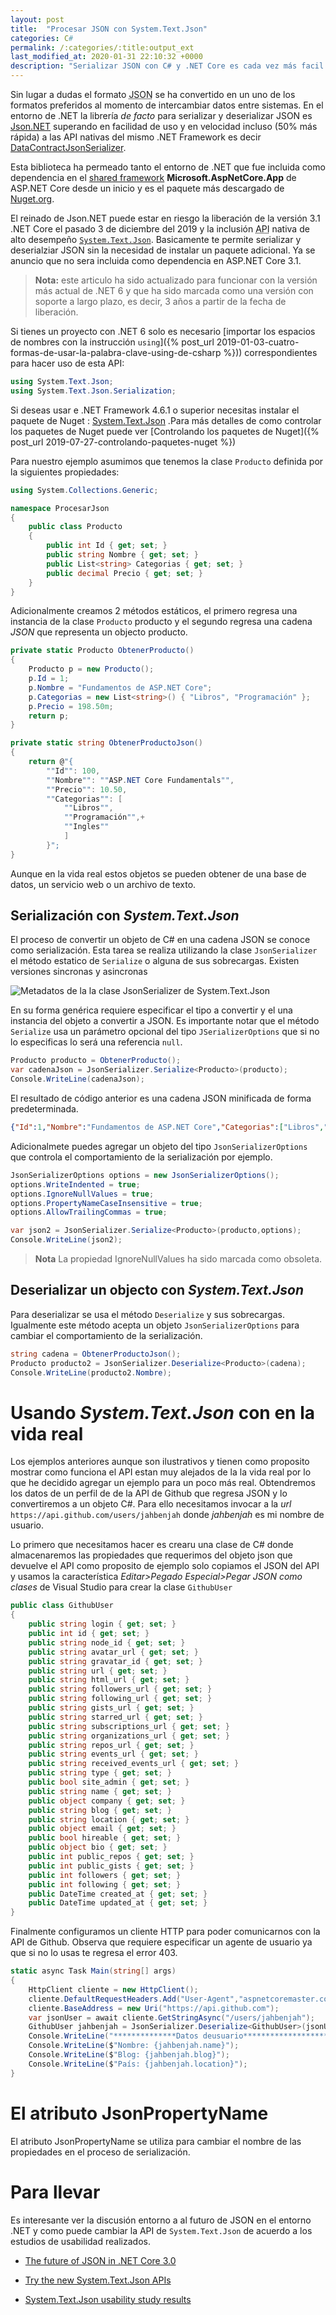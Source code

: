 ```yaml
---
layout: post
title:  "Procesar JSON con System.Text.Json"
categories: C#
permalink: /:categories/:title:output_ext
last_modified_at: 2020-01-31 22:10:32 +0000
description: "Serializar JSON con C# y .NET Core es cada vez más facil gracias a la nueva API: System.Text.Json"
---
```


Sin lugar a dudas el formato <abbr lang="en" title="Javascript Object Notation">JSON</abbr> se ha convertido en un uno de los formatos preferidos al momento de intercambiar datos entre sistemas. En el entorno de .NET la librería _de facto_ para serializar y deserializar JSON es [Json.NET](https://www.newtonsoft.com/json) superando en facilidad de uso y en velocidad incluso (50% más rápida) a las API nativas del mismo .NET Framework es decir [DataContractJsonSerializer](https://docs.microsoft.com/dotnet/api/system.runtime.serialization.json.datacontractjsonserializer?view=netframework-4.8).

Esta biblioteca ha permeado tanto el entorno de .NET que fue incluida como dependencia en el <span lang="en">[shared framework](https://natemcmaster.com/blog/2018/08/29/netcore-primitives-2/)</span> **Microsoft.AspNetCore.App** de ASP.NET Core desde un inicio y es el paquete más descargado de [Nuget.org](https://www.nuget.org/stats).

El reinado de Json.NET puede estar en riesgo la liberación de la versión 3.1 .NET Core el pasado 3 de diciembre del 2019 y la inclusión <abbr lang="en" title="Application Programming Interface">API</abbr> nativa de alto desempeño [`System.Text.Json`](https://www.nuget.org/packages/System.Text.Json). Basicamente te permite serializar y deserialziar JSON sin la necesidad de instalar un paquete adicional. Ya se anuncio que no sera incluida como dependencia en ASP.NET Core 3.1.

> **Nota:** este articulo ha sido actualizado para funcionar con la versión más actual de .NET 6 y que ha sido marcada como una versión con soporte a largo plazo, es decir, 3 años a partir de la fecha de liberación.

Si tienes un proyecto con .NET 6 solo es necesario [importar los espacios de nombres con la instrucción `using`]({% post_url 2019-01-03-cuatro-formas-de-usar-la-palabra-clave-using-de-csharp %})) correspondientes para hacer uso de esta API:

```csharp
using System.Text.Json;
using System.Text.Json.Serialization;
```

Si deseas usar e .NET Framework 4.6.1 o superior necesitas instalar el paquete de Nuget : [System.Text.Json](https://www.nuget.org/packages/System.Text.Json) .Para más detalles de como controlar los paquetes de Nuget puede ver [Controlando los paquetes de Nuget]({% post_url 2019-07-27-controlando-paquetes-nuget %})

Para nuestro ejemplo asumimos que tenemos la clase `Producto` definida por la siguientes propiedades:

```csharp
using System.Collections.Generic;

namespace ProcesarJson
{
    public class Producto
    {
        public int Id { get; set; }
        public string Nombre { get; set; }
        public List<string> Categorias { get; set; }
        public decimal Precio { get; set; }
    }
}
```

Adicionalmente creamos 2 métodos estáticos, el primero regresa una instancia de la clase `Producto` producto y el segundo regresa una cadena *JSON* que representa un objecto producto.

```csharp
private static Producto ObtenerProducto()
{
    Producto p = new Producto();
    p.Id = 1;
    p.Nombre = "Fundamentos de ASP.NET Core";
    p.Categorias = new List<string>() { "Libros", "Programación" };
    p.Precio = 198.50m;
    return p;
}

private static string ObtenerProductoJson()
{
    return @"{
        ""Id"": 100,
        ""Nombre"": ""ASP.NET Core Fundamentals"",
        ""Precio"": 10.50,
        ""Categorias"": [
            ""Libros"",
            ""Programación"",+
            ""Ingles""
            ]
        }";
}
```

Aunque en la vida real estos objetos se pueden obtener de una base de datos, un servicio web o un archivo de texto.

## Serialización con *System.Text.Json*

El proceso de convertir un objeto de C# en una cadena JSON se conoce como serialización. Esta tarea se realiza utilizando la clase `JsonSerializer` el método estatico de `Serialize` o alguna de sus sobrecargas. Existen versiones sincronas y asincronas

<img src="/img/json.webp" loading="lazy"  alt="Metadatos de la la clase JsonSerializer de System.Text.Json"> 

En su forma genérica requiere especificar el tipo a convertir y el una instancia del objeto a convertir a JSON. Es importante notar que el método `Serialize` usa un parámetro opcional del tipo `JSerializerOptions` que si no lo especificas lo será una referencia `null`.

```csharp
Producto producto = ObtenerProducto();
var cadenaJson = JsonSerializer.Serialize<Producto>(producto);
Console.WriteLine(cadenaJson);
```

El resultado de código anterior es una cadena JSON minificada de forma predeterminada.

```json
{"Id":1,"Nombre":"Fundamentos de ASP.NET Core","Categorias":["Libros","Programaci\u00F3n"],"Precio":198.50}
```  

Adicionalmete puedes agregar un objeto del tipo `JsonSerializerOptions` que controla el comportamiento de la serialización por ejemplo.

```cs
JsonSerializerOptions options = new JsonSerializerOptions();
options.WriteIndented = true;
options.IgnoreNullValues = true;
options.PropertyNameCaseInsensitive = true;
options.AllowTrailingCommas = true;

var json2 = JsonSerializer.Serialize<Producto>(producto,options);
Console.WriteLine(json2);
```

> **Nota** La propiedad IgnoreNullValues ha sido marcada como obsoleta.
## Deserializar un objecto con *System.Text.Json*

Para deserializar se usa el método `Deserialize` y sus sobrecargas. Igualmente este método acepta un objeto `JsonSerializerOptions` para cambiar el comportamiento de la serialización.

```csharp
string cadena = ObtenerProductoJson();
Producto producto2 = JsonSerializer.Deserialize<Producto>(cadena);
Console.WriteLine(producto2.Nombre);
```

# Usando *System.Text.Json* con en la vida real

Los ejemplos anteriores aunque son ilustrativos y tienen como proposito mostrar como funciona el API estan muy alejados de la la vida real por lo que he decidido agregar un ejemplo para un poco más real. Obtendremos los datos de un perfil de de la API de Github que regresa JSON y lo convertiremos a un objeto C#. Para ello necesitamos invocar a la _url_ `https://api.github.com/users/jahbenjah` donde *jahbenjah* es mi nombre de usuario.

Lo primero que necesitamos hacer es crearu una clase de C# donde almacenaremos las propiedades que requerimos del objeto json que devuelve el API como proposito de ejemplo solo copiamos el JSON del API y usamos la característica _Editar>Pegado Especial>Pegar JSON como clases_ de Visual Studio para crear la clase `GithubUser`

```cs
public class GithubUser
{
    public string login { get; set; }
    public int id { get; set; }
    public string node_id { get; set; }
    public string avatar_url { get; set; }
    public string gravatar_id { get; set; }
    public string url { get; set; }
    public string html_url { get; set; }
    public string followers_url { get; set; }
    public string following_url { get; set; }
    public string gists_url { get; set; }
    public string starred_url { get; set; }
    public string subscriptions_url { get; set; }
    public string organizations_url { get; set; }
    public string repos_url { get; set; }
    public string events_url { get; set; }
    public string received_events_url { get; set; }
    public string type { get; set; }
    public bool site_admin { get; set; }
    public string name { get; set; }
    public object company { get; set; }
    public string blog { get; set; }
    public string location { get; set; }
    public object email { get; set; }
    public bool hireable { get; set; }
    public object bio { get; set; }
    public int public_repos { get; set; }
    public int public_gists { get; set; }
    public int followers { get; set; }
    public int following { get; set; }
    public DateTime created_at { get; set; }
    public DateTime updated_at { get; set; }
}
```

Finalmente configuramos un cliente HTTP para poder comunicarnos con la API de Github. Observa que requiere especificar un agente de usuario ya que si no lo usas te regresa el error 403.

```cs
static async Task Main(string[] args)
{
    HttpClient cliente = new HttpClient();
    cliente.DefaultRequestHeaders.Add("User-Agent","aspnetcoremaster.com");
    cliente.BaseAddress = new Uri("https://api.github.com");
    var jsonUser = await cliente.GetStringAsync("/users/jahbenjah");
    GithubUser jahbenjah = JsonSerializer.Deserialize<GithubUser>(jsonUser);
    Console.WriteLine("**************Datos deusuario**********************");
    Console.WriteLine($"Nombre: {jahbenjah.name}");
    Console.WriteLine($"Blog: {jahbenjah.blog}");
    Console.WriteLine($"País: {jahbenjah.location}");
}
```


# El atributo JsonPropertyName

El atributo JsonPropertyName se utiliza para cambiar el nombre de las propiedades en el proceso de serialización.
# Para llevar

Es interesante ver la discusión entorno a al futuro de JSON en el entorno .NET y como puede cambiar la API de `System.Text.Json` de acuerdo a los estudios de usabilidad realizados.

* [The future of JSON in .NET Core 3.0](https://github.com/dotnet/corefx/issues/33115)

* [Try the new System.Text.Json APIs](https://devblogs.microsoft.com/dotnet/try-the-new-system-text-json-apis/)

* [System.Text.Json usability study results](https://github.com/dotnet/announcements/issues/117)